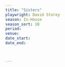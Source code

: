 ```yaml
---
title: "Sisters"
playwright: David Storey
season: In-House
season_sort: 10
period:
venue:
date_start:
date_end:



---
```



